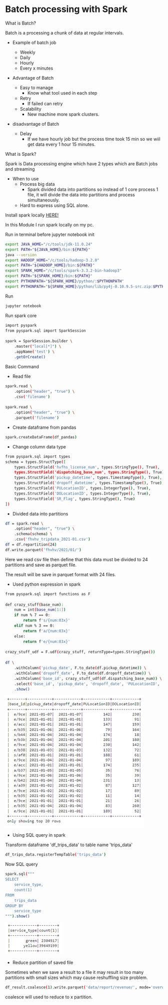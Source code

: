 # Batch processing with Spark

What is Batch?

Batch is a processing a chunk of data at regular intervals.

* Example of batch job
    - Weekly
    - Daily
    - Hourly
    - Every x minutes

* Advantage of Batch
    - Easy to manage
        - Know what tool used in each step
    - Retry
        - If failed can retry
    - Scalability
        - New machine more spark clusters.

* disadvantage of Batch
    - Delay
        - If we have hourly job but the process time took 15 min so we wiil get data every 1 hour 15 minutes.

What is Spark?

Spark is Data processing engine which have 2 types which are Batch jobs and streaming

* When to use
    - Process big data
        - Spark divided data into partitions so instead of 1 core process 1 file, it will divide the data into partitions and process simultaneously.
    - Hard to express using SQL alone.
 
Install spark locally [HERE!](https://github.com/DataTalksClub/data-engineering-zoomcamp/tree/main/05-batch/setup)

In this Module I run spark locally on my pc.

Run in terminal before jupyter notebook init

```bash
export JAVA_HOME="/c/tools/jdk-11.0.24"
export PATH="${JAVA_HOME}/bin:${PATH}"
java --version
export HADOOP_HOME="/c/tools/hadoop-3.2.0"
export PATH="${HADOOP_HOME}/bin:${PATH}"
export SPARK_HOME="/c/tools/spark-3.3.2-bin-hadoop3"
export PATH="${SPARK_HOME}/bin:${PATH}"
export PYTHONPATH="${SPARK_HOME}/python/:$PYTHONPATH"
export PYTHONPATH="${SPARK_HOME}/python/lib/py4j-0.10.9.5-src.zip:$PYTHONPATH"
```

Run

```bash
jupyter notebook
```

Run spark core 

```bash
import pyspark
from pyspark.sql import SparkSession

spark = SparkSession.builder \
    .master("local[*]") \
    .appName('test') \
    .getOrCreate()
```
Basic Command

* Read file
  
```bash
spark.read \
    .option("header", "true") \
    .csv('filename')

spark.read \
    .option("header", "true") \
    .parquet('filename')
```

* Create dataframe from pandas
  
```bash
spark.createDataFrame(df_pandas)
```

* Change column data type

```bash
from pyspark.sql import types
schema = types.StructType([
    types.StructField('hvfhs_license_num', types.StringType(), True),
    types.StructField('dispatching_base_num', types.StringType(), True),
    types.StructField('pickup_datetime', types.TimestampType(), True),
    types.StructField('dropoff_datetime', types.TimestampType(), True),
    types.StructField('PULocationID', types.IntegerType(), True),
    types.StructField('DOLocationID', types.IntegerType(), True),
    types.StructField('SR_Flag', types.StringType(), True)
])
```

* Divided data into partitions

```bash
df = spark.read \
    .option("header", "true") \
    .schema(schema) \
    .csv('fhvhv_tripdata_2021-01.csv')
df = df.repartition(24)
df.write.parquet('fhvhv/2021/01/')
```

Here we read csv file then define that this data must be divided to 24 partitions and save as parquet file. 

The result will be save in parquet format with 24 files.

* Used python expression in spark

```bash
from pyspark.sql import functions as F

def crazy_stuff(base_num):
    num = int(base_num[1:])
    if num % 7 == 0:
        return f's/{num:03x}'
    elif num % 3 == 0:
        return f'a/{num:03x}'
    else:
        return f'e/{num:03x}'

crazy_stuff_udf = F.udf(crazy_stuff, returnType=types.StringType())

df \
    .withColumn('pickup_date', F.to_date(df.pickup_datetime)) \
    .withColumn('dropoff_date', F.to_date(df.dropoff_datetime)) \
    .withColumn('base_id', crazy_stuff_udf(df.dispatching_base_num)) \
    .select('base_id', 'pickup_date', 'dropoff_date', 'PULocationID', 'DOLocationID') \
    .show()
```

<img src="pic/udf.PNG" />

* Using SQL query in spark 

Transform dataframe 'df_trips_data' to table name 'trips_data'

```bash
df_trips_data.registerTempTable('trips_data')
```

Now SQL query

```bash
spark.sql("""
SELECT
    service_type,
    count(1)
FROM
    trips_data
GROUP BY 
    service_type
""").show()
```

<img src="pic/query.PNG" />

* Reduce partition of saved file

Sometimes when we save a result to a file it may result in too many partitions with small sizes which may cause reshuffling size problem.

```bash
df_result.coalesce(1).write.parquet('data/report/revenue/', mode='overwrite')
```

coalesce will used to reduce to x partition.

